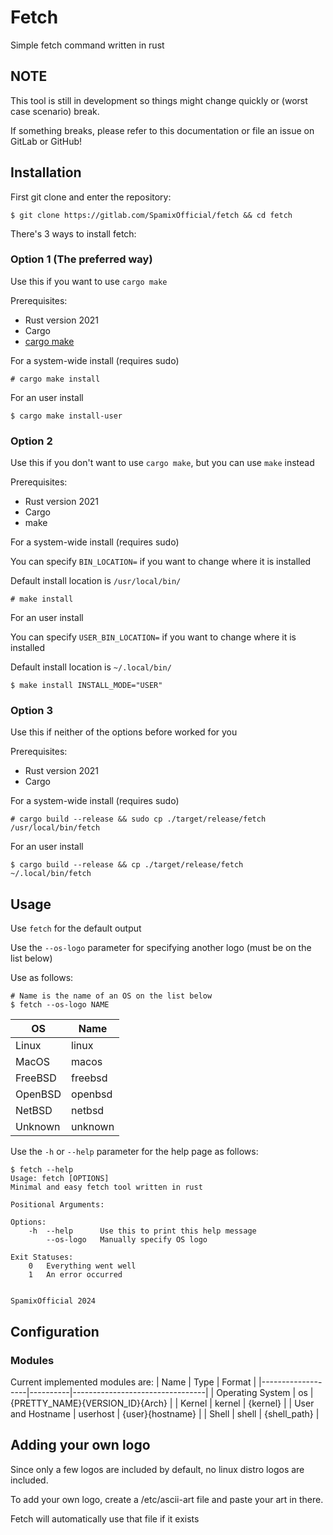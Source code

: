 # Fetch

Simple fetch command written in rust

## NOTE
This tool is still in development so things might change quickly or (worst case scenario) break.

If something breaks, please refer to this documentation or file an issue on GitLab or GitHub!

## Installation

First git clone and enter the repository:

```
$ git clone https://gitlab.com/SpamixOfficial/fetch && cd fetch
```

There's 3 ways to install fetch:

### Option 1 (The preferred way)

Use this if you want to use `cargo make`

Prerequisites:

- Rust version 2021
- Cargo
- [cargo make](https://github.com/sagiegurari/cargo-make)

For a system-wide install (requires sudo)
```
# cargo make install
```
For an user install
```
$ cargo make install-user
```

### Option 2

Use this if you don't want to use `cargo make`, but you can use `make` instead

Prerequisites:

- Rust version 2021
- Cargo
- make

For a system-wide install (requires sudo)

You can specify `BIN_LOCATION=` if you want to change where it is installed 

Default install location is `/usr/local/bin/`
```
# make install 
```
For an user install

You can specify `USER_BIN_LOCATION=` if you want to change where it is installed 

Default install location is `~/.local/bin/`

```
$ make install INSTALL_MODE="USER"
```

### Option 3

Use this if neither of the options before worked for you


Prerequisites:

- Rust version 2021
- Cargo

For a system-wide install (requires sudo)
```
# cargo build --release && sudo cp ./target/release/fetch /usr/local/bin/fetch
```
For an user install
``` 
$ cargo build --release && cp ./target/release/fetch ~/.local/bin/fetch
```

## Usage
Use `fetch` for the default output

Use the `--os-logo` parameter for specifying another logo (must be on the list below)

Use as follows:

```
# Name is the name of an OS on the list below
$ fetch --os-logo NAME
```

| OS      | Name    |
|---------|---------|
| Linux   | linux   |
| MacOS   | macos   |
| FreeBSD | freebsd |
| OpenBSD | openbsd |
| NetBSD  | netbsd  |
| Unknown | unknown |


Use the `-h` or `--help` parameter for the help page as follows:
```
$ fetch --help
Usage: fetch [OPTIONS]
Minimal and easy fetch tool written in rust

Positional Arguments:

Options:
    -h	--help		Use this to print this help message
     	--os-logo	Manually specify OS logo

Exit Statuses:
    0	Everything went well
    1	An error occurred


SpamixOfficial 2024
```

## Configuration
### Modules
Current implemented modules are:
| Name              | Type     | Format                          |
|-------------------|----------|---------------------------------|
| Operating System  | os       | {PRETTY_NAME}{VERSION_ID}{Arch} |
| Kernel            | kernel   | {kernel}                        |
| User and Hostname | userhost | {user}{hostname}                |
| Shell             | shell    | {shell_path}                    |

## Adding your own logo
Since only a few logos are included by default, no linux distro logos are included.

To add your own logo, create a /etc/ascii-art file and paste your art in there.

Fetch will automatically use that file if it exists
